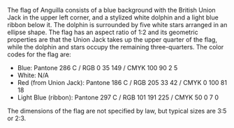 The flag of Anguilla consists of a blue background with the British Union Jack in the upper left corner, and a stylized white dolphin and a light blue ribbon below it. The dolphin is surrounded by five white stars arranged in an ellipse shape. The flag has an aspect ratio of 1:2 and its geometric properties are that the Union Jack takes up the upper quarter of the flag, while the dolphin and stars occupy the remaining three-quarters. The color codes for the flag are:

- Blue: Pantone 286 C / RGB 0 35 149 / CMYK 100 90 2 5
- White: N/A
- Red (from Union Jack): Pantone 186 C / RGB 205 33 42 / CMYK 0 100 81 18
- Light Blue (ribbon): Pantone 297 C / RGB 101 191 225 / CMYK 50 0 7 0

The dimensions of the flag are not specified by law, but typical sizes are 3:5 or 2:3.